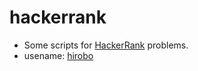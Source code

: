# hackerrank

* Some scripts for [HackerRank](https://www.hackerrank.com) problems. 
* usename: [hirobo](https://www.hackerrank.com/hirobo)

